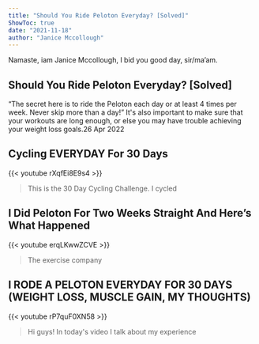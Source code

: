 ```yaml
---
title: "Should You Ride Peloton Everyday? [Solved]"
ShowToc: true 
date: "2021-11-18"
author: "Janice Mccollough" 
---
```


Namaste, iam Janice Mccollough, I bid you good day, sir/ma’am.
## Should You Ride Peloton Everyday? [Solved]
“The secret here is to ride the Peloton each day or at least 4 times per week. Never skip more than a day!” It's also important to make sure that your workouts are long enough, or else you may have trouble achieving your weight loss goals.26 Apr 2022

## Cycling EVERYDAY For 30 Days
{{< youtube rXqfEi8E9s4 >}}
>This is the 30 Day Cycling Challenge. I cycled 

## I Did Peloton For Two Weeks Straight And Here’s What Happened
{{< youtube erqLKwwZCVE >}}
>The exercise company 

## I RODE A PELOTON EVERYDAY FOR 30 DAYS (WEIGHT LOSS, MUSCLE GAIN, MY THOUGHTS)
{{< youtube rP7quF0XN58 >}}
>Hi guys! In today's video I talk about my experience 

